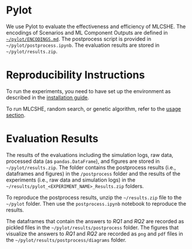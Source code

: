 # Pylot

We use Pylot to evaluate the effectiveness and efficiency of MLCSHE. The encodings of Scenarios and ML Component Outputs are defined in [`~/pylot/ENCODINGS.md`](ENCODINGS.md). The postprocess script is provided in `~/pylot/postprocess.ipynb`. The evaluation results are stored in `~/pylot/results.zip`.

# Reproducibility Instructions

To run the experiments, you need to have set up the environment as described in the [installation guide](INSTALL.md).

To run MLCSHE, random search, or genetic algorithm, refer to the [usage section](#usage).

# Evaluation Results

The results of the evaluations including the simulation logs, raw data, processed data (as `pandas.DataFrame`), and figures are stored in `~/pylot/results.zip`.
The folder contains the postprocess results (i.e., dataframes and figures) in the `/postprocess` folder and the results of the experiments (i.e., raw data and simulation logs) in the `~/results/pylot_<EXPERIMENT_NAME>_Results.zip` folders.

To reproduce the postprocess results, unzip the `~/results.zip` file to the `~/pylot` folder. Then use the `postprocess.ipynb` notebook to reproduce the results.

The dataframes that contain the answers to *RQ1* and *RQ2* are recorded as pickled files in the `~/pylot/results/postprocess` folder. The figures that visualize the answers to *RQ1* and *RQ2* are recorded as `png` and `pdf` files in the `~/pylot/results/postprocess/diagrams` folder.
